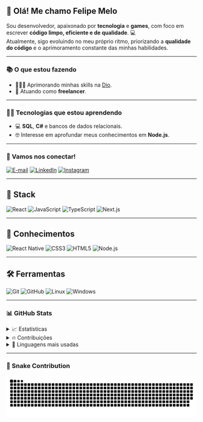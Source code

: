 ## 👋 Olá! Me chamo Felipe Melo

Sou desenvolvedor, apaixonado por **tecnologia** e **games**, com foco em escrever **código limpo, eficiente e de qualidade**. 💻  
Atualmente, sigo evoluindo no meu próprio ritmo, priorizando a **qualidade do código** e o aprimoramento constante das minhas habilidades.

---

### 📚 O que estou fazendo

- 👨🏽‍🎓 Aprimorando minhas skills na [Dio](https://www.dio.me/).
- 🔬 Atuando como **freelancer**.

---

### 👨‍💻 Tecnologias que estou aprendendo

- 💻 **SQL**, **C#** e bancos de dados relacionais.
- 🤓 Interesse em aprofundar meus conhecimentos em **Node.js**.

---

### 🤝 Vamos nos conectar!

[![E-mail](https://img.shields.io/badge/-Email-000?style=for-the-badge&logo=microsoft-outlook&logoColor=FF00F6)](mailto:felipemelogomes36@gmail.com)
[![LinkedIn](https://img.shields.io/badge/-LinkedIn-000?style=for-the-badge&logo=linkedin&logoColor=FF00F6)](https://www.linkedin.com/in/felipemelog/)
[![Instagram](https://img.shields.io/badge/-Instagram-000?style=for-the-badge&logo=instagram&logoColor=FF00F6)](https://www.instagram.com/devfelipemelo/)

---

## 🚀 Stack

![React](https://img.shields.io/badge/React-20232A?style=for-the-badge&logo=react&logoColor=61DAFB)
![JavaScript](https://img.shields.io/badge/JavaScript-323330?style=for-the-badge&logo=javascript&logoColor=F7DF1E)
![TypeScript](https://img.shields.io/badge/TypeScript-007ACC?style=for-the-badge&logo=typescript&logoColor=white)
![Next.js](https://img.shields.io/badge/-NextJs-black?style=for-the-badge&logo=next.js)

---

## 🧠 Conhecimentos

![React Native](https://img.shields.io/badge/-React%20Native-%23282C34?style=for-the-badge&logo=react)
![CSS3](https://img.shields.io/badge/CSS3-1572B6?style=for-the-badge&logo=css3&logoColor=white)
![HTML5](https://img.shields.io/badge/HTML5-E34F26?style=for-the-badge&logo=html5&logoColor=white)
![Node.js](https://img.shields.io/badge/-Nodejs-black?style=for-the-badge&logo=Node.js)

---

## 🛠 Ferramentas

![Git](https://img.shields.io/badge/-Git-black?style=for-the-badge&logo=Git)
![GitHub](https://img.shields.io/badge/github-%23121011.svg?logo=github&logoColor=white&style=for-the-badge)
![Linux](https://img.shields.io/badge/-Linux-16C60C?style=for-the-badge&logo=linux&logoColor=white)
![Windows](https://img.shields.io/badge/-Windows-00ADEF?style=for-the-badge&logo=windows&logoColor=white)

---

### 📊 GitHub Stats

<details>
  <summary>📈 Estatísticas</summary>
  <p>
    <img src="https://github-readme-stats.vercel.app/api?username=FelipeMeloGomes&show_icons=true&theme=radical" alt="GitHub Stats">
  </p>
</details>

<details>
  <summary>🔥 Contribuições</summary>
  <p>
    <img src="https://streak-stats.demolab.com?user=FelipeMeloGomes&theme=radical&hide_border=true&locale=en" alt="GitHub Streak">
  </p>
</details>

<details>
  <summary>🧠 Linguagens mais usadas</summary>
  <p>
    <img src="https://github-readme-stats.vercel.app/api/top-langs/?username=FelipeMeloGomes&size_weight=0.5&count_weight=0.5&theme=radical" alt="Top Langs">
  </p>
</details>

---

### 🐍 Snake Contribution

<picture>
  <source media="(prefers-color-scheme: dark)" srcset="https://raw.githubusercontent.com/FelipeMeloGomes/FelipeMeloGomes/output/github-contribution-grid-snake-dark.svg">
  <source media="(prefers-color-scheme: light)" srcset="https://raw.githubusercontent.com/FelipeMeloGomes/FelipeMeloGomes/output/github-contribution-grid-snake.svg">
  <img loading="lazy" alt="github contribution grid snake animation" src="https://raw.githubusercontent.com/FelipeMeloGomes/FelipeMeloGomes/output/github-contribution-grid-snake.svg">
</picture>
